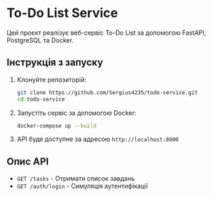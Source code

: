 # To-Do List Service

Цей проєкт реалізує веб-сервіс To-Do List за допомогою FastAPI, PostgreSQL та Docker.

## Інструкція з запуску

1. Клонуйте репозиторій:
   ```bash
   git clone https://github.com/Sergius4235/todo-service.git
   cd todo-service
   ```
2. Запустіть сервіс за допомогою Docker:
   ```bash
   docker-compose up --build
   ```
3. API буде доступне за адресою `http://localhost:8000`

## Опис API

- `GET /tasks` - Отримати список завдань
- `GET /auth/login` - Симуляція аутентифікації
